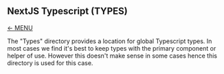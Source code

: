 ## NextJS Typescript (TYPES)

<a href="MAIN.md">&larr; MENU</a>

The "Types" directory provides a location for global Typescript types. In most cases we find it's best to keep types with the primary component or helper of use. However this doesn't make sense in some cases hence this directory is used for this case.

